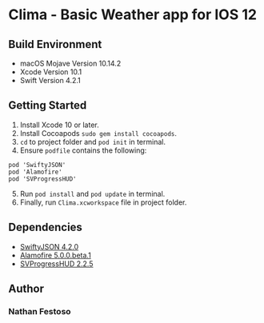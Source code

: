 # Clima - Basic Weather app for IOS 12

## Build Environment
* macOS Mojave Version 10.14.2
* Xcode Version 10.1
* Swift Version 4.2.1

## Getting Started
1. Install Xcode 10 or later.
2. Install Cocoapods `sudo gem install cocoapods`.
3. `cd` to project folder and `pod init` in terminal.
4. Ensure `podfile` contains the following:
```
pod 'SwiftyJSON'
pod 'Alamofire'
pod 'SVProgressHUD'
```
5. Run `pod install` and `pod update` in terminal.
6. Finally, run `Clima.xcworkspace` file in project folder.

## Dependencies
* [SwiftyJSON 4.2.0](https://cocoapods.org/pods/SwiftyJSON)
* [Alamofire 5.0.0.beta.1](https://cocoapods.org/pods/Alamofire)
* [SVProgressHUD 2.2.5](https://cocoapods.org/pods/SVProgressHUD)

## Author
### Nathan Festoso
